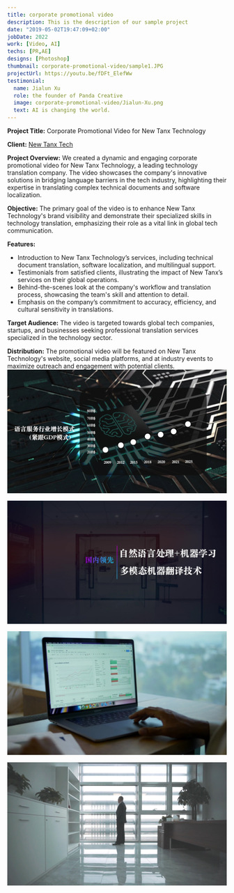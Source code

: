 ```yaml
---
title: corporate promotional video
description: This is the description of our sample project
date: "2019-05-02T19:47:09+02:00"
jobDate: 2022
work: [Video, AI]
techs: [PR,AE]
designs: [Photoshop]
thumbnail: corporate-promotional-video/sample1.JPG
projectUrl: https://youtu.be/fDFt_ElefWw
testimonial:
  name: Jialun Xu
  role: the founder of Panda Creative
  image: corporate-promotional-video/Jialun-Xu.png
  text: AI is changing the world.
---
```


**Project Title:** Corporate Promotional Video for New Tanx Technology

**Client:** [New Tanx Tech](https://www.newtranx.com/)

**Project Overview:** We created a dynamic and engaging corporate promotional video for New Tanx Technology, a leading technology translation company. The video showcases the company's innovative solutions in bridging language barriers in the tech industry, highlighting their expertise in translating complex technical documents and software localization.

**Objective:** The primary goal of the video is to enhance New Tanx Technology's brand visibility and demonstrate their specialized skills in technology translation, emphasizing their role as a vital link in global tech communication.

**Features:**

- Introduction to New Tanx Technology’s services, including technical document translation, software localization, and multilingual support.
- Testimonials from satisfied clients, illustrating the impact of New Tanx’s services on their global operations.
- Behind-the-scenes look at the company's workflow and translation process, showcasing the team's skill and attention to detail.
- Emphasis on the company’s commitment to accuracy, efficiency, and cultural sensitivity in translations.

**Target Audience:** The video is targeted towards global tech companies, startups, and businesses seeking professional translation services specialized in the technology sector.

**Distribution:** The promotional video will be featured on New Tanx Technology's website, social media platforms, and at industry events to maximize outreach and engagement with potential clients.![[(001199)2023-12-26-22-16-39]](./assets/[(001199)2023-12-26-22-16-39].JPG)

![[(1201)2023\-12-26-22-16-39]](./assets/[(1201)2023-12-26-22-16-39].JPG)

![[(1202)2023-12-26-22-16-39]](./assets/[(1202)2023-12-26-22-16-39].JPG)



![[(1204)2023-12-26-22-16-39]](./assets/[(1204)2023-12-26-22-16-39].JPG)